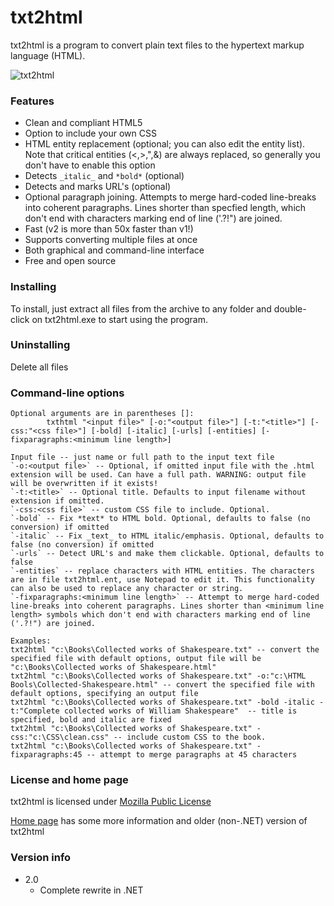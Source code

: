 # txt2html
txt2html is a program to convert plain text files to the hypertext markup language (HTML).

![txt2html](https://cloud.githubusercontent.com/assets/18664267/26674887/91636272-46ca-11e7-8be0-2e15e29a1df4.png)

### Features
* Clean and compliant HTML5
* Option to include your own CSS
* HTML entity replacement (optional; you can also edit the entity list). Note that critical entities (<,>,",&) are always replaced, so generally you don't have to enable this option
* Detects `_italic_` and `*bold*` (optional)
* Detects and marks URL's (optional)
* Optional paragraph joining. Attempts to merge hard-coded line-breaks into coherent paragraphs. Lines shorter than specfied length, which don't end with characters marking end of line ('.?!") are joined.
* Fast (v2 is more than 50x faster than v1!)
* Supports converting multiple files at once
* Both graphical and command-line interface
* Free and open source

### Installing
To install, just extract all files from the archive to any folder and double-click on txt2html.exe to start using the program.

### Uninstalling
Delete all files

### Command-line options
```
Optional arguments are in parentheses []:  
        txthtml "<input file>" [-o:"<output file>"] [-t:"<title>"] [-css:"<css file>"] [-bold] [-italic] [-urls] [-entities] [-fixparagraphs:<minimum line length>]  
        
Input file -- just name or full path to the input text file
`-o:<output file>` -- Optional, if omitted input file with the .html extension will be used. Can have a full path. WARNING: output file will be overwritten if it exists!
`-t:<title>` -- Optional title. Defaults to input filename without extension if omitted.
`-css:<css file>` -- custom CSS file to include. Optional.
`-bold` -- Fix *text* to HTML bold. Optional, defaults to false (no conversion) if omitted
`-italic` -- Fix _text_ to HTML italic/emphasis. Optional, defaults to false (no conversion) if omitted
`-urls` -- Detect URL's and make them clickable. Optional, defaults to false
`-entities` -- replace characters with HTML entities. The characters are in file txt2html.ent, use Notepad to edit it. This functionality can also be used to replace any character or string.
`-fixparagraphs:<minimum line length>` -- Attempt to merge hard-coded line-breaks into coherent paragraphs. Lines shorter than <minimum line length> symbols which don't end with characters marking end of line ('.?!") are joined.

Examples:
txt2html "c:\Books\Collected works of Shakespeare.txt" -- convert the specified file with default options, output file will be "c:\Books\Collected works of Shakespeare.html"
txt2html "c:\Books\Collected works of Shakespeare.txt" -o:"c:\HTML Bools\Collected-Shakespeare.html" -- convert the specified file with default options, specifying an output file
txt2html "c:\Books\Collected works of Shakespeare.txt" -bold -italic -t:"Complete collected works of William Shakespeare"  -- title is specified, bold and italic are fixed
txt2html "c:\Books\Collected works of Shakespeare.txt" -css:"c:\CSS\clean.css" -- include custom CSS to the book.
txt2html "c:\Books\Collected works of Shakespeare.txt" -fixparagraphs:45 -- attempt to merge paragraphs at 45 characters
```

### License and home page
txt2html is licensed under [Mozilla Public License](https://github.com/SanderSade/txt2html/blob/master/LICENSE.txt)

[Home page](http://dukelupus.com/txt2html) has some more information and older (non-.NET) version of txt2html

### Version info
* 2.0
    * Complete rewrite in .NET
